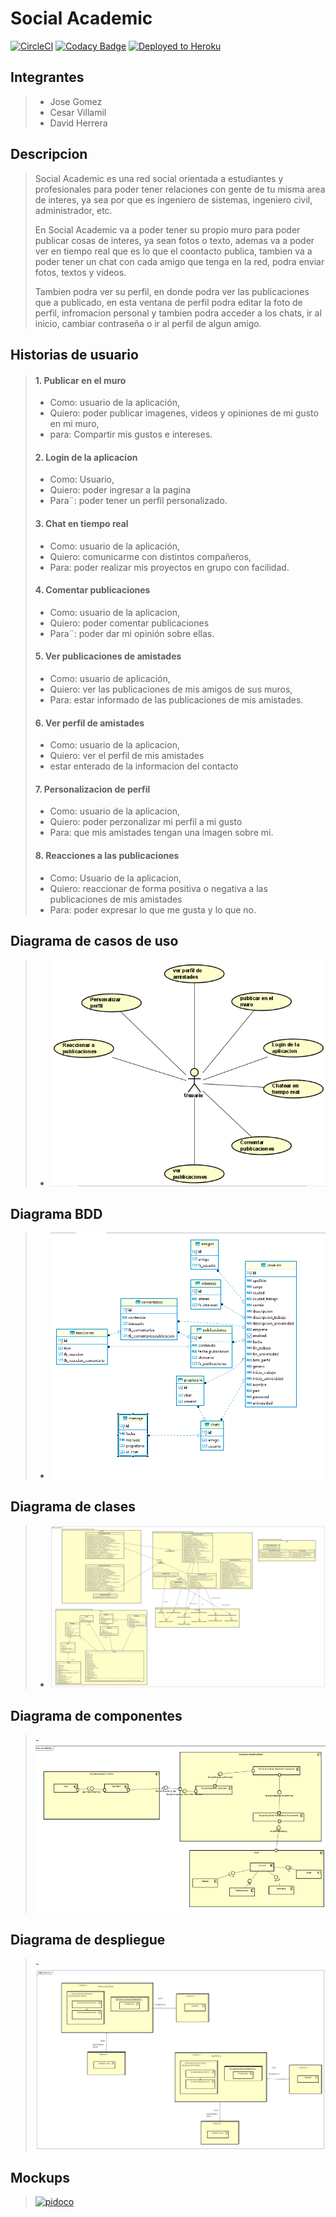 # Social Academic
[![CircleCI](https://circleci.com/gh/Social-Academic/Proyecto-ARSW-2020-2.svg?style=svg)](https://circleci.com/gh/Social-Academic/Proyecto-ARSW-2020-2) 
[![Codacy Badge](https://app.codacy.com/project/badge/Grade/1eede3bb5bad418eb750f8d64b8743fd)](https://www.codacy.com/gh/Social-Academic/Proyecto-ARSW-2020-2?utm_source=github.com&amp;utm_medium=referral&amp;utm_content=Social-Academic/Proyecto-ARSW-2020-2&amp;utm_campaign=Badge_Grade)
[![Deployed to Heroku](https://www.herokucdn.com/deploy/button.png)](https://social-academic-2020.herokuapp.com/)


## Integrantes
> - Jose Gomez
> - Cesar Villamil
> - David Herrera 
>
## Descripcion

> Social Academic es una red social orientada a estudiantes y profesionales para poder tener relaciones con gente de tu misma area de interes, ya sea por que es ingeniero de sistemas, ingeniero civil, administrador, etc.
>
> En Social Academic va a poder tener su propio muro para poder publicar cosas de interes, ya sean fotos o texto, ademas va a poder ver en tiempo real que es lo que el coontacto publica, tambien va a poder tener un chat con cada amigo que tenga en la red, podra enviar fotos, textos y videos.
>
> Tambien podra ver su perfil, en donde podra ver las publicaciones que a publicado, en esta ventana de perfil podra editar la foto de perfil, infromacion personal y tambien podra acceder a los chats, ir al inicio, cambiar contraseña o ir al perfil de algun amigo.
>
## Historias de usuario 
> #### 1. Publicar en el muro
>   - Como: usuario de la aplicación,
>   - Quiero: poder publicar imagenes, videos y opiniones  de mi gusto en mi muro,
>   - para: Compartir mis gustos e intereses.
>
>#### 2. Login de la aplicacion
>   - Como: Usuario,
>   - Quiero: poder ingresar a la pagina
>   - Para¨: poder tener un perfil personalizado.
>
>#### 3. Chat en tiempo real 
>   - Como: usuario de la aplicación,
>   - Quiero: comunicarme con distintos compañeros,
>   - Para: poder realizar mis proyectos en grupo con facilidad.
>
>#### 4. Comentar publicaciones
>   - Como: usuario de la aplicacion,
>   - Quiero: poder comentar publicaciones 
>   - Para¨: poder dar mi opinión sobre ellas.
>
>#### 5. Ver publicaciones de amistades
>   - Como: usuario de aplicación,
>   - Quiero: ver las publicaciones de mis amigos de sus muros,
>   - Para: estar informado de las publicaciones de mis amistades.
>
>#### 6. Ver perfil de amistades
>   - Como: usuario de la aplicacion,
>   - Quiero: ver el perfil de mis amistades 
>   - estar enterado de la informacion del contacto 
>
>#### 7. Personalizacion de perfil
>   - Como: usuario de la aplicacion,
>   - Quiero: poder perzonalizar mi perfil a mi gusto
>   - Para: que mis amistades tengan una imagen sobre mi.
>
>#### 8. Reacciones a las publicaciones
>   - Como: Usuario de la aplicacion,
>   - Quiero: reaccionar de forma positiva o negativa a las publicaciones de mis amistades
>   - Para: poder expresar lo que me gusta y lo que no.

## Diagrama de casos de uso
>   - ![](img/Casos%20de%20uso.png)
## Diagrama BDD
>   - ![](img/modelo%20bdd.png)

## Diagrama de clases
>   - ![](img/DiagramaClases.jpg)

## Diagrama de componentes 
>   -![](img/diagaramaComponents.png)
## Diagrama de despliegue
> 	-![](img/despliegue.png)
## Mockups
>[![pidoco](https://pidoco.com/sites/all/themes/pidoco2011/images/logo.gif)](https://pidoco.com/rabbit/result/view/316672/page335562697/plain?invitation=6lZuLF9HbXn40TSgMoLrRIIHftfGuDtCi0eGbtOf)


